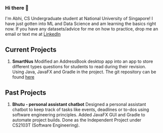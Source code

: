 ### Hi there 👋

<!--
**Agentum07/Agentum07** is a ✨ _special_ ✨ repository because its `README.md` (this file) appears on your GitHub profile.

Here are some ideas to get you started:

- 🔭 I’m currently working on ...
- 🌱 I’m currently learning ...
- 👯 I’m looking to collaborate on ...
- 🤔 I’m looking for help with ...
- 💬 Ask me about ...
- 📫 How to reach me: ...
- 😄 Pronouns: ...
- ⚡ Fun fact: ...
-->

I'm Abhi, CS Undergraduate student at National University of Singapore! I have just gotten into ML and Data Science and am learning the basics right now.
If you have any datasets/advice for me on how to practice, drop me an email or text me at [LinkedIn](https://www.linkedin.com/in/abhishek-gupta-944149198/)

## Current Projects
1. **SmartNus**
Modified an AddressBook desktop app into an app to store different types questions for students to read during their revision. Using Java, JavaFX and Gradle in the project. The git repository can be found [here](https://github.com/AY2122S1-CS2103T-F12-1/tp)

## Past Projects

1. **Bhutu - personal assistant chatbot**
Designed a personal assistant chatbot to keep track of tasks like events, deadlines or to-dos using software engineering principles. Added JavaFX GUI and Gradle to automate project builds. Done as the Independent Project under CS2103T (Software Engineering).
